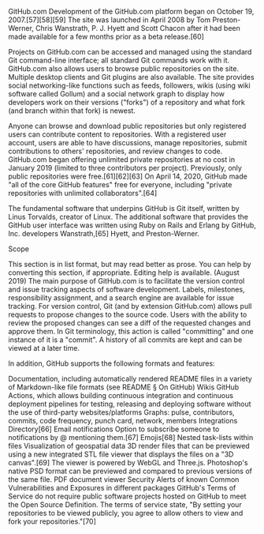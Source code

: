 GitHub.com
Development of the GitHub.com platform began on October 19, 2007.[57][58][59] The site was launched in April 2008 by Tom Preston-Werner, Chris Wanstrath, P. J. Hyett and Scott Chacon after it had been made available for a few months prior as a beta release.[60]

Projects on GitHub.com can be accessed and managed using the standard Git command-line interface; all standard Git commands work with it. GitHub.com also allows users to browse public repositories on the site. Multiple desktop clients and Git plugins are also available. The site provides social networking-like functions such as feeds, followers, wikis (using wiki software called Gollum) and a social network graph to display how developers work on their versions ("forks") of a repository and what fork (and branch within that fork) is newest.

Anyone can browse and download public repositories but only registered users can contribute content to repositories. With a registered user account, users are able to have discussions, manage repositories, submit contributions to others' repositories, and review changes to code. GitHub.com began offering unlimited private repositories at no cost in January 2019 (limited to three contributors per project). Previously, only public repositories were free.[61][62][63] On April 14, 2020, GitHub made "all of the core GitHub features" free for everyone, including "private repositories with unlimited collaborators".[64]

The fundamental software that underpins GitHub is Git itself, written by Linus Torvalds, creator of Linux. The additional software that provides the GitHub user interface was written using Ruby on Rails and Erlang by GitHub, Inc. developers Wanstrath,[65] Hyett, and Preston-Werner.

Scope

This section is in list format, but may read better as prose. You can help by converting this section, if appropriate. Editing help is available. (August 2019)
The main purpose of GitHub.com is to facilitate the version control and issue tracking aspects of software development. Labels, milestones, responsibility assignment, and a search engine are available for issue tracking. For version control, Git (and by extension GitHub.com) allows pull requests to propose changes to the source code. Users with the ability to review the proposed changes can see a diff of the requested changes and approve them. In Git terminology, this action is called "committing" and one instance of it is a "commit". A history of all commits are kept and can be viewed at a later time.

In addition, GitHub supports the following formats and features:

Documentation, including automatically rendered README files in a variety of Markdown-like file formats (see README § On GitHub)
Wikis
GitHub Actions, which allows building continuous integration and continuous deployment pipelines for testing, releasing and deploying software without the use of third-party websites/platforms
Graphs: pulse, contributors, commits, code frequency, punch card, network, members
Integrations Directory[66]
Email notifications
Option to subscribe someone to notifications by @ mentioning them.[67]
Emojis[68]
Nested task-lists within files
Visualization of geospatial data
3D render files that can be previewed using a new integrated STL file viewer that displays the files on a "3D canvas".[69] The viewer is powered by WebGL and Three.js.
Photoshop's native PSD format can be previewed and compared to previous versions of the same file.
PDF document viewer
Security Alerts of known Common Vulnerabilities and Exposures in different packages
GitHub's Terms of Service do not require public software projects hosted on GitHub to meet the Open Source Definition. The terms of service state, "By setting your repositories to be viewed publicly, you agree to allow others to view and fork your repositories."[70]

